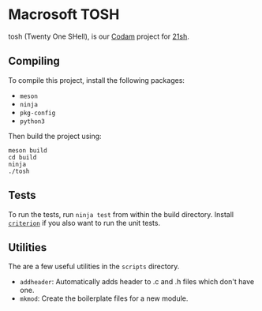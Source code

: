 # Macrosoft TOSH

tosh (Twenty One SHell), is our [Codam] project for [21sh].

[Codam]: https://www.codam.nl/en/
[21sh]: https://web.archive.org/web/20200219161628/https://cdn.intra.42.fr/pdf/pdf/3512/21sh.en.pdf

## Compiling

To compile this project, install the following packages:

- `meson`
- `ninja`
- `pkg-config`
- `python3`

Then build the project using:

```
meson build
cd build
ninja
./tosh
```

## Tests

To run the tests, run `ninja test` from within the build directory. Install
[`criterion`](https://github.com/Snaipe/Criterion) if you also want to run the
unit tests.

## Utilities

The are a few useful utilities in the `scripts` directory.
- `addheader`: Automatically adds header to .c and .h files which don't have
  one.
- `mkmod`: Create the boilerplate files for a new module.
